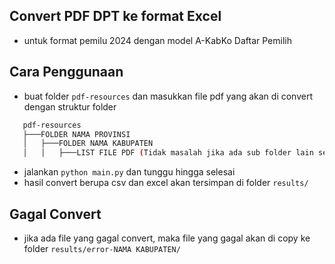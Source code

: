 ## Convert PDF DPT ke format Excel
- untuk format pemilu 2024 dengan model A-KabKo Daftar Pemilih

## Cara Penggunaan
- buat folder `pdf-resources` dan masukkan file pdf yang akan di convert dengan struktur folder
 ```bash
    pdf-resources
    ├───FOLDER NAMA PROVINSI
    │   ├───FOLDER NAMA KABUPATEN
    │   │   ├───LIST FILE PDF (Tidak masalah jika ada sub folder lain semacam kecamatan,kelurahan,tps)
```
- jalankan `python main.py` dan tunggu hingga selesai
- hasil convert berupa csv dan excel akan tersimpan di folder `results/`

## Gagal Convert
- jika ada file yang gagal convert, maka file yang gagal akan di copy ke folder `results/error-NAMA KABUPATEN/`